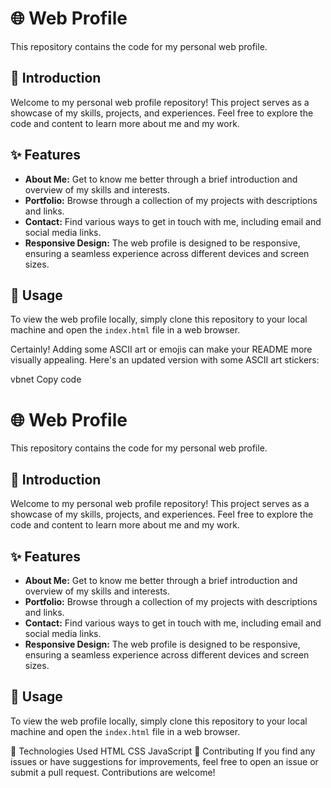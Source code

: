 # 🌐 Web Profile

This repository contains the code for my personal web profile.

## 🚀 Introduction

Welcome to my personal web profile repository! This project serves as a showcase of my skills, projects, and experiences. Feel free to explore the code and content to learn more about me and my work.

## ✨ Features

- **About Me:** Get to know me better through a brief introduction and overview of my skills and interests.
- **Portfolio:** Browse through a collection of my projects with descriptions and links.
- **Contact:** Find various ways to get in touch with me, including email and social media links.
- **Responsive Design:** The web profile is designed to be responsive, ensuring a seamless experience across different devices and screen sizes.

## 📝 Usage

To view the web profile locally, simply clone this repository to your local machine and open the `index.html` file in a web browser.

Certainly! Adding some ASCII art or emojis can make your README more visually appealing. Here's an updated version with some ASCII art stickers:

vbnet
Copy code
# 🌐 Web Profile

This repository contains the code for my personal web profile.

## 🚀 Introduction

Welcome to my personal web profile repository! This project serves as a showcase of my skills, projects, and experiences. Feel free to explore the code and content to learn more about me and my work.

## ✨ Features

- **About Me:** Get to know me better through a brief introduction and overview of my skills and interests.
- **Portfolio:** Browse through a collection of my projects with descriptions and links.
- **Contact:** Find various ways to get in touch with me, including email and social media links.
- **Responsive Design:** The web profile is designed to be responsive, ensuring a seamless experience across different devices and screen sizes.

## 📝 Usage

To view the web profile locally, simply clone this repository to your local machine and open the `index.html` file in a web browser.

🔧 Technologies Used
HTML
CSS
JavaScript
🤝 Contributing
If you find any issues or have suggestions for improvements, feel free to open an issue or submit a pull request. Contributions are welcome!
